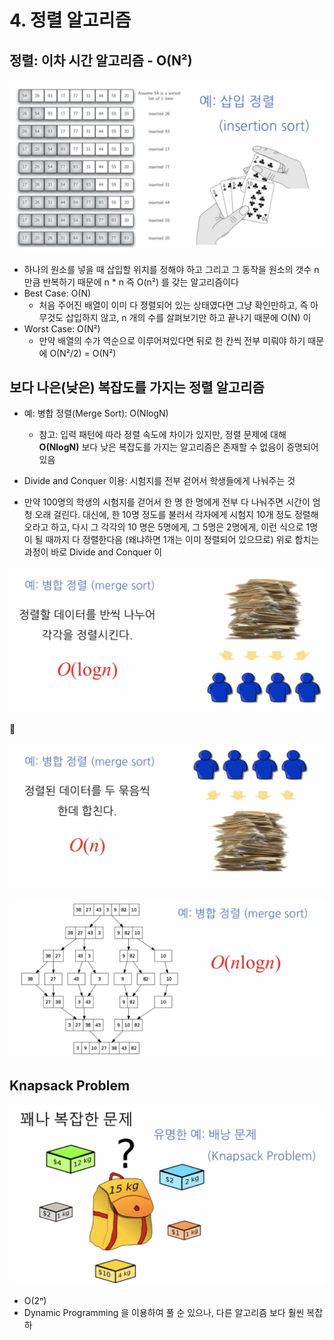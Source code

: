 # 4. 정렬 알고리즘

## 정렬: 이차 시간 알고리즘 - O\(N²\)

![&#xD68C;&#xC0C9;: &#xC815;&#xB82C;&#xB428;, &#xD770;&#xC0C9;: &#xC544;&#xC9C1; &#xC815;&#xB82C;&#xB418;&#xC9C0; &#xC54A;&#xC74C;](.gitbook/assets/2019-12-30-9.20.49.png)

* 하나의 원소를 넣을 때 삽입할 위치를 정해야 하고 그리고 그 동작을 원소의 갯수 n 만큼 반복하기 때문에 n \* n 즉 O\(n²\) 를 갖는 알고리즘이다
* Best Case: O\(N\)
  * 처음 주어진 배열이 이미 다 정렬되어 있는 상태였다면 그냥 확인만하고, 즉 아무것도 삽입하지 않고, n 개의 수를 살펴보기만 하고 끝나기 때문에 O\(N\) 이
* Worst Case: O\(N²\)
  * 만약 배열의 수가 역순으로 이루어져있다면 뒤로 한 칸씩 전부 미뤄야 하기 때문에 O\(N²/2\) = O\(N²\)

## 보다 나은\(낮은\) 복잡도를 가지는 정렬 알고리즘

* 예: 병합 정렬\(Merge Sort\): O\(NlogN\)
  * 참고: 입력 패턴에 따라 정렬 속도에 차이가 있지만, 정렬 문제에 대해 **O\(NlogN\)** 보다 낮은 복잡도를 가지는 알고리즘은 존재할 수 없음이 증명되어 있음



* Divide and Conquer 이용: 시험지를 전부 걷어서 학생들에게 나눠주는 것
* 만약 100명의 학생의 시험지를 걷어서 한 명 한 명에게 전부 다 나눠주면 시간이 엄청 오래 걸린다. 대신에, 한 10명 정도를 불러서 각자에게 시험지 10개 정도 정렬해오라고 하고, 다시 그 각각의 10 명은 5명에게, 그 5명은 2명에게, 이런 식으로 1명이 될 때까지 다 정렬한다음 \(왜냐하면 1개는 이미 정렬되어 있으므로\) 위로 합치는 과정이 바로 Divide and Conquer 이

![](.gitbook/assets/2019-12-30-9.36.01.png)



![](.gitbook/assets/2019-12-30-9.37.19.png)

![](.gitbook/assets/2019-12-30-9.37.37.png)

## Knapsack Problem

![](.gitbook/assets/2019-12-30-9.39.45.png)

* O\(2ⁿ\)
* Dynamic Programming 을 이용하여 풀 순 있으나, 다른 알고리즘 보다 훨씬 복잡하

